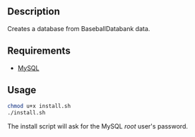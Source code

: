 Description
-----------
Creates a database from BaseballDatabank data.

Requirements
------------
* [MySQL](https://www.mysql.com/)

Usage
-----

```sh
chmod u+x install.sh
./install.sh
```

The install script will ask for the MySQL *root* user's password.
